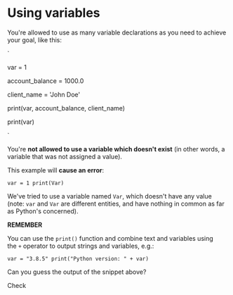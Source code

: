 Using variables
===============

You're allowed to use as many variable declarations as you need to achieve your goal, like this:

`

var = 1

account_balance = 1000.0

client_name = 'John Doe'

print(var, account_balance, client_name)

print(var)

`

You're **not allowed to use a variable which doesn't exist** (in other words, a variable that was not assigned a value).

This example will **cause an error**:

`var = 1 print(Var)`

We've tried to use a variable named `Var`, which doesn't have any value (note: `var` and `Var` are different entities, and have nothing in common as far as Python's concerned).

**REMEMBER**

You can use the `print()` function and combine text and variables using the `+` operator to output strings and variables, e.g.:

`var = "3.8.5" print("Python version: " + var)`

Can you guess the output of the snippet above?

Check